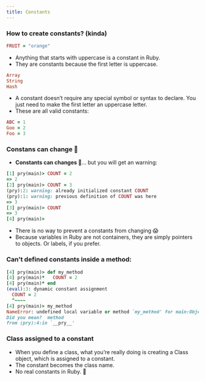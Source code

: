 ```yaml
---
title: Constants
---
```


### How to create constants? (kinda)
```ruby
FRUIT = "orange"
```

- Anything that starts with uppercase is a constant in Ruby.
- They are constants because the first letter is uppercase.

```ruby
Array
String
Hash
```
- A constant doesn’t require any special symbol or syntax to declare. You just need to make the first letter an uppercase letter.
- These are all valid constants:
```ruby
ABC = 1
Goo = 2
Foo = 3
```

### Constans can change 🤷
- **Constants can changes 🤷**... but you will get an warning:
```ruby
[1] pry(main)> COUNT = 2
=> 2
[2] pry(main)> COUNT = 3
(pry):2: warning: already initialized constant COUNT
(pry):1: warning: previous definition of COUNT was here
=> 3
[3] pry(main)> COUNT
=> 3
[4] pry(main)>
```

- There is no way to prevent a constants from changing 😱
- Because variables in Ruby are not containers, they are simply pointers to objects. Or labels, if you prefer.

### Can't defined constants inside a method:
```ruby
[4] pry(main)> def my_method
[4] pry(main)*   COUNT = 2
[4] pry(main)* end
(eval):3: dynamic constant assignment
  COUNT = 2
  ^~~~~
[4] pry(main)> my_method
NameError: undefined local variable or method `my_method' for main:Object
Did you mean?  method
from (pry):4:in `__pry__'
```

### Class assigned to a constant
- When you define a class, what you’re really doing is creating a Class object, which is assigned to a constant.
- The constant becomes the class name.
- No real constants in Ruby. 🤦

